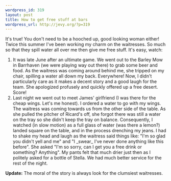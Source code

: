 ```yaml
--- 
wordpress_id: 319
layout: post
title: How to get free stuff at bars
wordpress_url: http://jevy.org/?p=319
---
```

It's true! You don't need to be a hooched up, good looking woman either! Twice this summer I've been working my charm on the waitresses. So much so that they spill water all over me then give me free stuff. It's easy, watch:
<ol>
	<li>It was late June after an ultimate game. We went out to the Barley Mow in Barrhaven (we were playing way out there) to grab some beer and food. As the waitress was coming around behind me, she tripped on my chair, spilling a water all down my back. Everywhere! Now, I didn't particularly care as it makes a decent story and a good laugh for the team. She apologized profusely and quickly offered up a free desert. Score!</li>
	<li>Last night we went out to meet James' girlfriend (I was there for the cheap wings. Let's me honest). I ordered a water to go with my wings. The waitress was coming towards us from the other side of the table. As she pulled the pitcher of Ricard's off, she forgot there was still a water on the tray so she didn't keep the tray on balance. Consequently, I watched (in slow motion) as a full glass of water (was there a lemon?) landed square on the table, and in the process drenching my jeans. I had to shake my head and laugh as the waitress said things like: "I'm so glad you didn't yell and me" and "I _swear_ I've never done anything like this before". She asked "I'm so sorry, can I get you a free drink or something? Anything". My pants felt that much drier just then as I politely asked for a bottle of Stella. We had much better service for the rest of the night.</li>
</ol>
<strong>Update:</strong>  The moral of the story is always look for the clumsiest waitresses.

